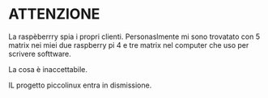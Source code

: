 # ATTENZIONE
La raspèberrry spia i propri clienti.
Personaslmente mi sono trovatato con 5 matrix nei miei due raspberry pi 4 e tre matrix nel computer che uso per scrivere softtware.

La cosa è inaccettabile.

IL progetto piccolinux entra in dismissione.
